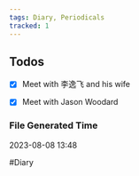 ```yaml
---
tags: Diary, Periodicals
tracked: 1
---
```


## Todos
- [x] Meet with 李逸飞 and his wife
- [x] Meet with Jason Woodard


### File Generated Time
2023-08-08 13:48

#Diary 